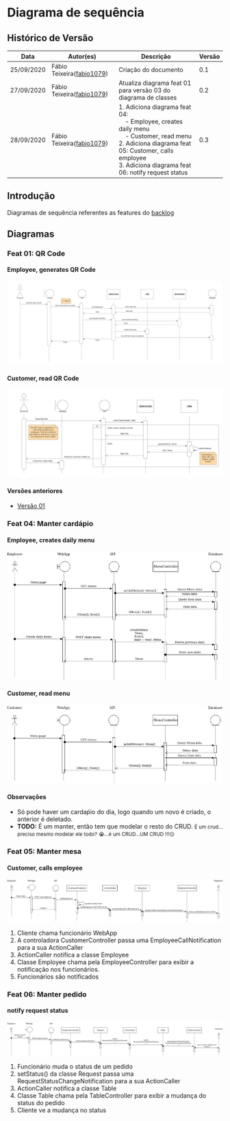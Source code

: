 # Diagrama de sequência

## Histórico de Versão

<table>
  <thead>
    <tr>
      <th>Data</th>
      <th>Autor(es)</th>
      <th>Descrição</th>
      <th>Versão</th>  
    </tr>
  </thead>

  <tbody>
    <tr>
      <td>25/09/2020</td>
      <td>
        Fábio Teixeira(<a target="blank" href="https://github.com/fabio1079">fabio1079</a>)
      </td>
      <td>Criação do documento</td>
      <td>0.1</td>
    </tr>
    <tr>
      <td>27/09/2020</td>
      <td>
        Fábio Teixeira(<a target="blank" href="https://github.com/fabio1079">fabio1079</a>)
      </td>
      <td>Atualiza diagrama feat 01 para versão 03 do diagrama de classes</td>
      <td>0.2</td>
    </tr>
    <tr>
      <td>28/09/2020</td>
      <td>
        Fábio Teixeira(<a target="blank" href="https://github.com/fabio1079">fabio1079</a>)
      </td>
      <td>
        1. Adiciona diagrama feat 04:</br>
           &nbsp;&nbsp;&nbsp;&nbsp;- Employee, creates daily menu<br />
           &nbsp;&nbsp;&nbsp;&nbsp;- Customer, read menu<br />
        2. Adiciona diagrama feat 05: Customer, calls employee<br/>
        3. Adiciona diagrama feat 06: notify request status
      </td>
      <td>0.3</td>
    </tr>
  </tbody>
</table>

## Introdução

Diagramas de sequência referentes as features do [backlog](../../backlog/backlog_produtov2.md)

## Diagramas

### Feat 01: QR Code

#### Employee, generates QR Code

[![DiaSeqFeat01](../../images/UML/DiaSeq/DiaSeqFeat01_1.jpeg)](https://ibb.co/HB1X526)

#### Customer, read QR Code

[![DiaSeqFeat01](../../images/UML/DiaSeq/DiaSeqFeat01_2.jpeg)](https://ibb.co/rMbhLG8)

#### Versões anteriores

- [Versão 01](https://ibb.co/j8cg9tn)

### Feat 04:  Manter cardápio

#### Employee, creates daily menu

[![DiaSeqFeat04_1](../../images/UML/DiaSeq/DiaSeqFeat04_1.jpg)](https://ibb.co/vqhH8NC)

#### Customer, read menu

[![DiaSeqFeat04_2](../../images/UML/DiaSeq/DiaSeqFeat04_2.jpg)](https://ibb.co/VVJhTNL)

#### Observações

- Só pode haver um cardaṕio do dia, logo quando um novo é criado, o anterior é deletado.
- <strong>TODO:</strong> É um manter, então tem que modelar o resto do CRUD. <small>É um crud... preciso mesmo modelar ele todo? 😭...é um CRUD...UM CRUD !!!😑</small>

### Feat 05: Manter mesa

#### Customer, calls employee

[![DiaSeqFeat05_1](../../images/UML/DiaSeq/DiaSeqFeat05_1.jpg)](https://ibb.co/qgjBLrh)

1. Cliente chama funcionário WebApp 
2. A controladora CustomerController passa uma EmployeeCallNotification para a sua ActionCaller
3. ActionCaller notifica a classe Employee
4. Classe Employee chama pela EmployeeController para exibir a notificação nos funcionários.
5. Funcionários são notificados

### Feat 06: Manter pedido

#### notify request status

[![DiaSeqFeat06_1](../../images/UML/DiaSeq/DiaSeqFeat06_1.jpg)](https://ibb.co/G0ywJVm)

1. Funcionário muda o status de um pedido 
2. setStatus() da classe Request passa uma RequestStatusChangeNotification para a sua ActionCaller
3. ActionCaller notifica a classe Table
4. Classe Table chama pela TableController para exibir a mudança do status do pedido
5. Cliente ve a mudança no status
